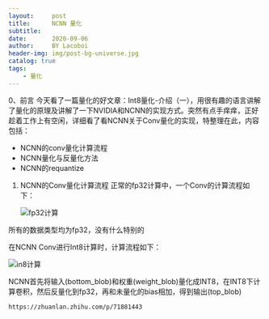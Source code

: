 ```yaml
---
layout:     post
title:      NCNN 量化
subtitle:   
date:       2020-09-06
author:     BY Lacoboi
header-img: img/post-bg-universe.jpg
catalog: true
tags:
    - 量化
---
```


0、前言
今天看了一篇量化的好文章：Int8量化-介绍（一），用很有趣的语言讲解了量化的原理及讲解了一下NVIDIA和NCNN的实现方式。突然有点手痒痒，正好趁着工作上有空闲，详细看了看NCNN关于Conv量化的实现，特整理在此，内容包括：

- NCNN的conv量化计算流程
- NCNN量化与反量化方法
- NCNN的requantize

1. NCNN的Conv量化计算流程
正常的fp32计算中，一个Conv的计算流程如下：

   ![fp32计算](https://github.com/lacoboi/lacoboi.github.io/edit/master/_posts/quantization/images/1.jpg)

所有的数据类型均为fp32，没有什么特别的

在NCNN Conv进行Int8计算时，计算流程如下：

   ![in8计算](https://github.com/lacoboi/lacoboi.github.io/edit/master/_posts/quantization/images/2.jpg)

NCNN首先将输入(bottom_blob)和权重(weight_blob)量化成INT8，在INT8下计算卷积，然后反量化到fp32，再和未量化的bias相加，得到输出(top_blob)

```
https://zhuanlan.zhihu.com/p/71881443
```